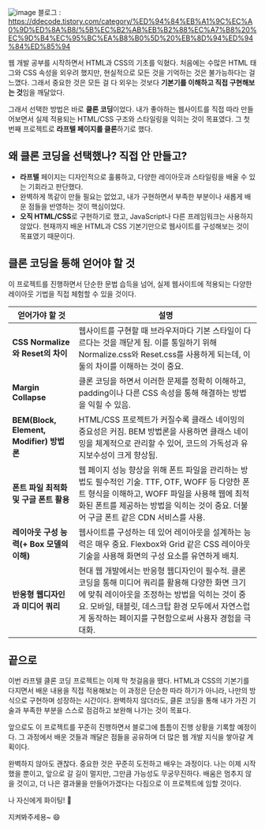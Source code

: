 ![image](https://github.com/user-attachments/assets/b75f0018-beab-4eeb-8da1-df39c55a0295)
블로그 : https://ddecode.tistory.com/category/%ED%94%84%EB%A1%9C%EC%A0%9D%ED%8A%B8/%5B%EC%B2%AB%EB%B2%88%EC%A7%B8%20%EC%9D%B4%EC%95%BC%EA%B8%B0%5D%20%EB%8D%94%ED%94%84%ED%85%94

웹 개발 공부를 시작하면서 HTML과 CSS의 기초를 익혔다. 처음에는 수많은 HTML 태그와 CSS 속성을 외우려 했지만, 현실적으로 모든 것을 기억하는 것은 불가능하다는 걸 느꼈다. 그래서 중요한 것은 모든 걸 다 외우는 것보다 **기본기를 이해하고 직접 구현해보는 것**임을 깨달았다.

그래서 선택한 방법은 바로 **클론 코딩**이었다. 내가 좋아하는 웹사이트를 직접 따라 만들어보면서 실제 적용되는 HTML/CSS 구조와 스타일링을 익히는 것이 목표였다. 그 첫 번째 프로젝트로 **라프텔 페이지를 클론**하기로 했다.

## 왜 클론 코딩을 선택했나? 직접 안 만들고?

- **라프텔** 페이지는 디자인적으로 훌륭하고, 다양한 레이아웃과 스타일링을 배울 수 있는 기회라고 판단했다.
- 완벽하게 똑같이 만들 필요는 없었고, 내가 구현하면서 부족한 부분이나 새롭게 배운 점들을 반영하는 것이 핵심이었다.
- **오직 HTML/CSS**로 구현하기로 했고, JavaScript나 다른 프레임워크는 사용하지 않았다. 현재까지 배운 HTML과 CSS 기본기만으로 웹사이트를 구성해보는 것이 목표였기 때문이다.

## 클론 코딩을 통해 얻어야 할 것

이 프로젝트를 진행하면서 단순한 문법 습득을 넘어, 실제 웹사이트에 적용되는 다양한 레이아웃 기법을 직접 체험할 수 있을 것이다.

| 얻어가야 할 것 | 설명 |
| --- | --- |
| **CSS Normalize와 Reset의 차이** | 웹사이트를 구현할 때 브라우저마다 기본 스타일이 다르다는 것을 깨닫게 됨. 이를 통일하기 위해 Normalize.css와 Reset.css를 사용하게 되는데, 이 둘의 차이를 이해하는 것이 중요. |
| **Margin Collapse** | 클론 코딩을 하면서 이러한 문제를 정확히 이해하고, padding이나 다른 CSS 속성을 통해 해결하는 방법을 익힐 수 있음. |
| **BEM(Block, Element, Modifier) 방법론** | HTML/CSS 프로젝트가 커질수록 클래스 네이밍의 중요성은 커짐. BEM 방법론을 사용하면 클래스 네이밍을 체계적으로 관리할 수 있어, 코드의 가독성과 유지보수성이 크게 향상됨. |
| **폰트 파일 최적화 및 구글 폰트 활용** | 웹 페이지 성능 향상을 위해 폰트 파일을 관리하는 방법도 필수적인 기술. TTF, OTF, WOFF 등 다양한 폰트 형식을 이해하고, WOFF 파일을 사용해 웹에 최적화된 폰트를 제공하는 방법을 익히는 것이 중요. 더불어 구글 폰트 같은 CDN 서비스를 사용. |
| **레이아웃 구성 능력(+ Box 모델의 이해)** | 웹사이트를 구성하는 데 있어 레이아웃을 설계하는 능력은 매우 중요. Flexbox와 Grid 같은 CSS 레이아웃 기술을 사용해 화면의 구성 요소를 유연하게 배치. |
| **반응형 웹디자인과 미디어 쿼리** | 현대 웹 개발에서는 반응형 웹디자인이 필수적. 클론 코딩을 통해 미디어 쿼리를 활용해 다양한 화면 크기에 맞춰 레이아웃을 조정하는 방법을 익히는 것이 중요. 모바일, 태블릿, 데스크탑 환경 모두에서 자연스럽게 동작하는 페이지를 구현함으로써 사용자 경험을 극대화. |

## 끝으로

이번 라프텔 클론 코딩 프로젝트는 이제 막 첫걸음을 뗐다. HTML과 CSS의 기본기를 다지면서 배운 내용을 직접 적용해보는 이 과정은 단순한 따라 하기가 아니라, 나만의 방식으로 구현하며 성장하는 시간이다. 완벽하지 않더라도, 클론 코딩을 통해 내가 가진 기술과 부족한 부분을 스스로 점검하고 보완해 나가는 것이 목표다.

앞으로도 이 프로젝트를 꾸준히 진행하면서 블로그에 틈틈이 진행 상황을 기록할 예정이다. 그 과정에서 배운 것들과 깨달은 점들을 공유하며 더 많은 웹 개발 지식을 쌓아갈 계획이다.

완벽하지 않아도 괜찮다. 중요한 것은 꾸준히 도전하고 배우는 과정이다. 나는 이제 시작했을 뿐이고, 앞으로 갈 길이 멀지만, 그만큼 가능성도 무궁무진하다. 배움은 멈추지 않을 것이고, 더 나은 결과물을 만들어가겠다는 다짐으로 이 프로젝트에 임할 것이다.

나 자신에게 화이팅! 💪

지켜봐주세용~ 😄
